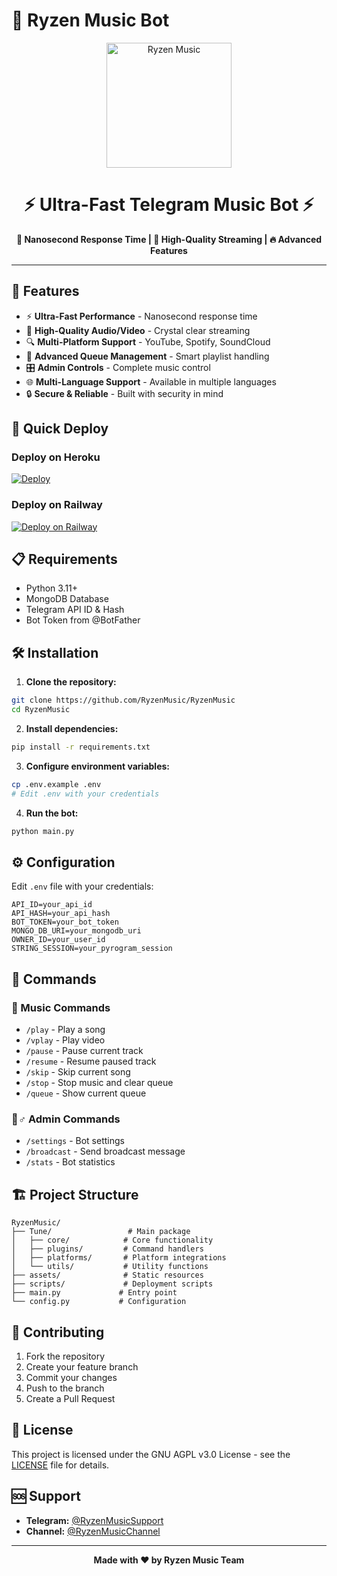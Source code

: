 # 🎵 Ryzen Music Bot

<p align="center">
  <img src="https://te.legra.ph/file/c0e014ff34f34d1056627.png" alt="Ryzen Music" width="200"/>
</p>

<h1 align="center">
  <b>⚡ Ultra-Fast Telegram Music Bot ⚡</b>
</h1>

<p align="center">
  <b>🚀 Nanosecond Response Time | 🎵 High-Quality Streaming | 🔥 Advanced Features</b>
</p>

---

## 🌟 Features

- ⚡ **Ultra-Fast Performance** - Nanosecond response time
- 🎵 **High-Quality Audio/Video** - Crystal clear streaming
- 🔍 **Multi-Platform Support** - YouTube, Spotify, SoundCloud
- 📱 **Advanced Queue Management** - Smart playlist handling
- 🎛️ **Admin Controls** - Complete music control
- 🌐 **Multi-Language Support** - Available in multiple languages
- 🔒 **Secure & Reliable** - Built with security in mind

## 🚀 Quick Deploy

### Deploy on Heroku
[![Deploy](https://www.herokucdn.com/deploy/button.svg)](https://heroku.com/deploy?template=https://github.com/RyzenMusic/RyzenMusic)

### Deploy on Railway
[![Deploy on Railway](https://railway.app/button.svg)](https://railway.app/template/ryzen-music)

## 📋 Requirements

- Python 3.11+
- MongoDB Database
- Telegram API ID & Hash
- Bot Token from @BotFather

## 🛠️ Installation

1. **Clone the repository:**
```bash
git clone https://github.com/RyzenMusic/RyzenMusic
cd RyzenMusic
```

2. **Install dependencies:**
```bash
pip install -r requirements.txt
```

3. **Configure environment variables:**
```bash
cp .env.example .env
# Edit .env with your credentials
```

4. **Run the bot:**
```bash
python main.py
```

## ⚙️ Configuration

Edit `.env` file with your credentials:

```env
API_ID=your_api_id
API_HASH=your_api_hash
BOT_TOKEN=your_bot_token
MONGO_DB_URI=your_mongodb_uri
OWNER_ID=your_user_id
STRING_SESSION=your_pyrogram_session
```

## 📝 Commands

### 🎵 Music Commands
- `/play` - Play a song
- `/vplay` - Play video
- `/pause` - Pause current track
- `/resume` - Resume paused track
- `/skip` - Skip current song
- `/stop` - Stop music and clear queue
- `/queue` - Show current queue

### 👮♂️ Admin Commands
- `/settings` - Bot settings
- `/broadcast` - Send broadcast message
- `/stats` - Bot statistics

## 🏗️ Project Structure

```
RyzenMusic/
├── Tune/                 # Main package
│   ├── core/            # Core functionality
│   ├── plugins/         # Command handlers
│   ├── platforms/       # Platform integrations
│   └── utils/           # Utility functions
├── assets/              # Static resources
├── scripts/             # Deployment scripts
├── main.py             # Entry point
└── config.py           # Configuration
```

## 🤝 Contributing

1. Fork the repository
2. Create your feature branch
3. Commit your changes
4. Push to the branch
5. Create a Pull Request

## 📄 License

This project is licensed under the GNU AGPL v3.0 License - see the [LICENSE](LICENSE) file for details.

## 🆘 Support

- **Telegram:** [@RyzenMusicSupport](https://t.me/RyzenMusicSupport)
- **Channel:** [@RyzenMusicChannel](https://t.me/RyzenMusicChannel)

---

<p align="center">
  <b>Made with ❤️ by Ryzen Music Team</b>
</p>